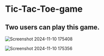 # Tic-Tac-Toe-game
## Two users can play this game.
![Screenshot 2024-11-10 175408](https://github.com/user-attachments/assets/8fb5895f-67b5-45a7-80f6-f7af64ab51da)

![Screenshot 2024-11-10 175356](https://github.com/user-attachments/assets/dc050e41-7534-4ee0-94aa-677cc97a964d)
